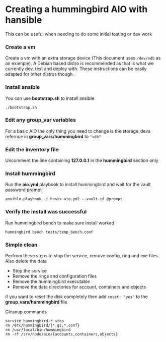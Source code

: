 # Creating a hummingbird AIO with hansible
This can be useful when needing to do some initial testing or dev work

###  Create a vm
Create a vm with an extra storage device (This document uses `/dev/vdb` as an example).  A Debian based distro is recommended as that is what we currently dev, test and deploy with.  These instructions can be easily adapted for other distros though.

### Install ansible
You can use **bootstrap.sh** to install ansible
```
./bootstrap.sh
```

### Edit any group_var variables
For a basic AIO the only thing you need to change is the storage_devs refernce in **group_vars/hummingbird** to `"vdb"`


### Edit the inventory file 
Uncomment the line containing **127.0.0.1** in the **hummingbird** section only 


### Install hummingbird
Run the **aio.yml** playbook to install hummingbird and wait for the vault password prompt
```
ansible-playbook -i hosts aio.yml --vault-id @prompt
```

### Verify the install was successful 
Run hummingbird bench to make sure install worked
```
hummingbird bench tests/temp_bench.conf
```

### Simple clean 
Perfrom these steps to stop the service, remove config, ring and exe files.  Also delete the data
 * Stop the service
 * Remove the rings and configuration files
 * Remove the hummingbird executable
 * Remove the data directories for account, containers and objects
 
if you want to reset the disk completely then add `reset: "yes"` to the **group_vars/hummingbird** file

Cleanup commands
```
service hummingbird-* stop
rm /etc/hummingbird/{*.gz,*.conf}
rm /usr/local/bin/hummingbird
rm -rf /srv/node/aio/{accounts,containers,objects}
```


